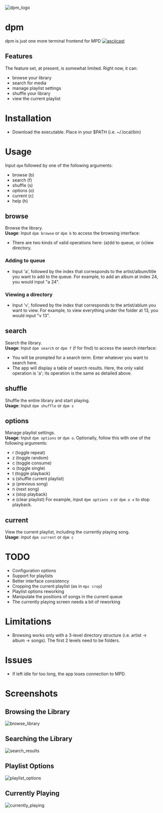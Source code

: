 ![dpm_logo](logo.png)
# dpm
dpm is just one more terminal frontend for MPD
[![asciicast](https://asciinema.org/a/596525.svg)](https://asciinema.org/a/596525)

## Features
The feature set, at present, is somewhat limited. Right now, it can:
- browse your library
- search for media
- manage playlist settings
- shuffle your library
- view the current playlist

# Installation
- Download the executable. Place in your $PATH (i.e. ~/.local/bin)

# Usage
Input `dpm` followed by one of the following arguments:
- browse (b)
- search (f)
- shuffle (s)
- options (o)
- current (c)
- help (h)

## browse
Browse the library.  
**Usage**: Input `dpm browse` or `dpm b` to access the browsing interface:
- There are two kinds of valid operations here: (a)dd to queue, or (v)iew directory.

### Adding to queue
- Input 'a', followed by the index that corresponds to the artist/album/title you want to add to the queue. For example, to add an album at index 24, you would input "a 24".

### Viewing a directory
- Input 'v', followed by the index that corresponds to the artist/ablum you want to view. For example, to view everything under the folder at 13, you would input "v 13".

## search
Search the library.  
**Usage**: Input `dpm search` or `dpm f` (f for find) to access the search interface:
- You will be prompted for a search term. Enter whatever you want to search here.
- The app will display a table of search results. Here, the only valid operation is 'a'; its operation is the same as detailed above. 

## shuffle
Shuffle the entire library and start playing.  
**Usage**: Input `dpm shuffle` or `dpm s`

## options
Manage playlist settings.  
**Usage**: Input `dpm options` or `dpm o`. Optionally, follow this with one of the following arguments:
- r (toggle repeat)
- z (toggle random)
- c (toggle consume)
- o (toggle single)
- t (toggle playback)
- s (shuffle current playlist)
- p (previous song)
- n (next song)
- x (stop playback)
- e (clear playlist)
For example, input `dpm options x` or `dpm o x` to stop playback.

## current
View the current playlist, including the currently playing song.  
**Usage**: input `dpm current` or `dpm c`

# TODO
- Configuration options
- Support for playlists
- Better interface consistency
- Cropping the current playlist (as in `mpc crop`)
- Playlist options reworking
- Manipulate the positions of songs in the current queue
- The currently playing screen needs a bit of reworking

# Limitations
- Browsing works only with a 3-level directory structure (i.e. artist -> album -> songs). The first 2 levels need to be folders.

# Issues
- If left idle for too long, the app loses connection to MPD.

# Screenshots
## Browsing the Library
![browse_library](screenshots/browse_library.png)
## Searching the Library
![search_results](screenshots/search_results.png)
## Playlist Options
![playlist_options](screenshots/playlist_options.png)
## Currently Playing
![currently_playing](screenshots/currently_playing.png)
